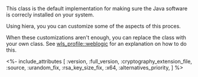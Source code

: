 This class is the default implementation for making sure the Java software is correcly installed on your system.

Using hiera, you you can customize some of the aspects of this proces.

When these customizations aren't enough, you can replace the class with your own class. See [wls_profile::weblogic](./weblogic.html) for an explanation on how to do this.


<%- include_attributes [
  :version,
  :full_version,
  :cryptography_extension_file,
  :source,
  :urandom_fix,
  :rsa_key_size_fix,
  :x64,
  :alternatives_priority,
] %>

